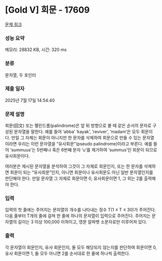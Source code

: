 # [Gold V] 회문 - 17609 

[문제 링크](https://www.acmicpc.net/problem/17609) 

### 성능 요약

메모리: 28832 KB, 시간: 320 ms

### 분류

문자열, 두 포인터

### 제출 일자

2025년 7월 17일 14:54:40

### 문제 설명

<p>회문(回文) 또는 팰린드롬(palindrome)은 앞 뒤 방향으로 볼 때 같은 순서의 문자로 구성된 문자열을 말한다. 예를 들어 ‘abba’ ‘kayak’, ‘reviver’, ‘madam’은 모두 회문이다. 만일 그 자체는 회문이 아니지만 한 문자를 삭제하여 회문으로 만들 수 있는 문자열이라면 우리는 이런 문자열을 “유사회문”(pseudo palindrome)이라고 부른다. 예를 들어 ‘summuus’는 5번째나 혹은 6번째 문자 ‘u’를 제거하여 ‘summus’인 회문이 되므로 유사회문이다.</p>

<p>여러분은 제시된 문자열을 분석하여 그것이 그 자체로 회문인지, 또는 한 문자를 삭제하면 회문이 되는 “유사회문”인지, 아니면 회문이나 유사회문도 아닌 일반 문자열인지를 판단해야 한다. 만일 문자열 그 자체로 회문이면 0, 유사회문이면 1, 그 외는 2를 출력해야 한다. </p>

### 입력 

 <p>입력의 첫 줄에는 주어지는 문자열의 개수를 나타내는 정수 T(1 ≤ T ≤ 30)가 주어진다. 다음 줄부터 T개의 줄에 걸쳐 한 줄에 하나의 문자열이 입력으로 주어진다. 주어지는 문자열의 길이는 3 이상 100,000 이하이고, 영문 알파벳 소문자로만 이루어져 있다.</p>

### 출력 

 <p>각 문자열이 회문인지, 유사 회문인지, 둘 모두 해당되지 않는지를 판단하여 회문이면 0, 유사 회문이면 1, 둘 모두 아니면 2를 순서대로 한 줄에 하나씩 출력한다.</p>

